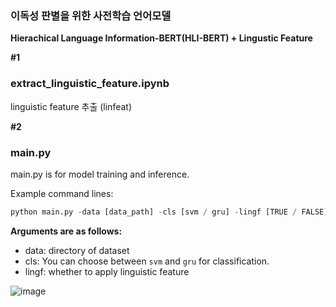 ### 이독성 판별을 위한 사전학습 언어모델

**Hierachical Language Information-BERT(HLI-BERT) + Lingustic Feature**



**#1**  
###  extract_linguistic_feature.ipynb  
linguistic feature 추출 (linfeat)

**#2**  
###  main.py  
main.py is for model training and inference.


Example command lines:

```Python
python main.py -data [data_path] -cls [svm / gru] -lingf [TRUE / FALSE]
```

**Arguments are as follows:**

* data: directory of dataset
* cls: You can choose between ```svm``` and ```gru``` for classification.
* lingf: whether to apply linguistic feature




![image](https://github.com/Jungmin-YUN-0/Readability_linguistic_feature/assets/76892989/fe45dd13-a5dd-4398-87bf-dd8ea26652e6)






